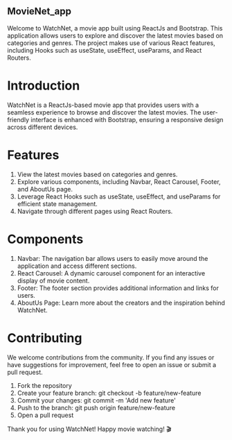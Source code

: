 ## MovieNet_app
Welcome to WatchNet, a movie app built using ReactJs and Bootstrap. This application allows users to explore and discover the latest movies based on categories and genres. The project makes use of various React features, including Hooks such as useState, useEffect, useParams, and React Routers.

# Introduction
WatchNet is a ReactJs-based movie app that provides users with a seamless experience to browse and discover the latest movies. The user-friendly interface is enhanced with Bootstrap, ensuring a responsive design across different devices.

# Features
1. View the latest movies based on categories and genres.
2. Explore various components, including Navbar, React Carousel, Footer, and AboutUs page.
3. Leverage React Hooks such as useState, useEffect, and useParams for efficient state management.
4. Navigate through different pages using React Routers.

# Components
1. Navbar: The navigation bar allows users to easily move around the application and access different sections.
2. React Carousel: A dynamic carousel component for an interactive display of movie content.
3. Footer: The footer section provides additional information and links for users.
4. AboutUs Page: Learn more about the creators and the inspiration behind WatchNet.

# Contributing
We welcome contributions from the community. If you find any issues or have suggestions for improvement, feel free to open an issue or submit a pull request.

1. Fork the repository
2. Create your feature branch: git checkout -b feature/new-feature
3. Commit your changes: git commit -m 'Add new feature'
4. Push to the branch: git push origin feature/new-feature
5. Open a pull request

Thank you for using WatchNet! Happy movie watching! 🎬
